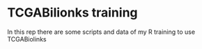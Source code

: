 # TCGABilionks training

In this rep there are some scripts and data of my R training to use TCGABiolinks 

